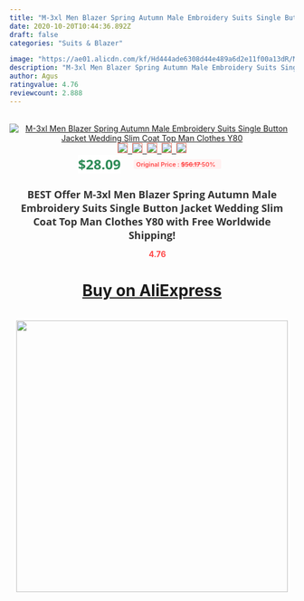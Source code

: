 ```yaml
---
title: "M-3xl Men Blazer Spring Autumn Male Embroidery Suits Single Button Jacket Wedding Slim Coat Top Man Clothes Y80"
date: 2020-10-20T10:44:36.892Z
draft: false
categories: "Suits & Blazer"

image: "https://ae01.alicdn.com/kf/Hd444ade6308d44e489a6d2e11f00a13dR/M-3xl-Men-Blazer-Spring-Autumn-Male-Embroidery-Suits-Single-Button-Jacket-Wedding-Slim-Coat-Top.jpg"
description: "M-3xl Men Blazer Spring Autumn Male Embroidery Suits Single Button Jacket Wedding Slim Coat Top Man Clothes Y80"
author: Agus
ratingvalue: 4.76
reviewcount: 2.888
---
```

<br>
<div style="text-align: center;">
<a href="https://s.click.aliexpress.com/e/_9ySyod" target="_blank" rel="nofollow noopener noreferrer"><img alt="M-3xl Men Blazer Spring Autumn Male Embroidery Suits Single Button Jacket Wedding Slim Coat Top Man Clothes Y80" class="magnifier-image" src="https://ae01.alicdn.com/kf/Hd444ade6308d44e489a6d2e11f00a13dR/M-3xl-Men-Blazer-Spring-Autumn-Male-Embroidery-Suits-Single-Button-Jacket-Wedding-Slim-Coat-Top.jpg_640x640.jpg">
<br>
<img style="border:1px solid salmon" src="https://ae01.alicdn.com/kf/Hd444ade6308d44e489a6d2e11f00a13dR/M-3xl-Men-Blazer-Spring-Autumn-Male-Embroidery-Suits-Single-Button-Jacket-Wedding-Slim-Coat-Top.jpg_120x120.jpg">&nbsp;&nbsp;<img style="border:1px solid salmon" src="https://ae01.alicdn.com/kf/He00cde7e800c463a8d56bc56538f0c5b1/M-3xl-Men-Blazer-Spring-Autumn-Male-Embroidery-Suits-Single-Button-Jacket-Wedding-Slim-Coat-Top.jpg_120x120.jpg">&nbsp;&nbsp;<img style="border:1px solid salmon" src="https://ae01.alicdn.com/kf/Hf9e4fec7dc39432c934d37fbab1ddb41d/M-3xl-Men-Blazer-Spring-Autumn-Male-Embroidery-Suits-Single-Button-Jacket-Wedding-Slim-Coat-Top.jpg_120x120.jpg">&nbsp;&nbsp;<img style="border:1px solid salmon" src="https://ae01.alicdn.com/kf/Hbf792a85b528424aaab2fbdd49a78b597/M-3xl-Men-Blazer-Spring-Autumn-Male-Embroidery-Suits-Single-Button-Jacket-Wedding-Slim-Coat-Top.jpg_120x120.jpg">&nbsp;&nbsp;<img style="border:1px solid salmon" src="https://ae01.alicdn.com/kf/H532b075ebf9b47bf88d30bc9dce10fabj/M-3xl-Men-Blazer-Spring-Autumn-Male-Embroidery-Suits-Single-Button-Jacket-Wedding-Slim-Coat-Top.jpg_120x120.jpg"></a></div><br0>
<div style="text-align: center;"><span style="background-color: white; border: 0px; box-sizing: border-box; color: seagreen; display: inline-block; font-family: &quot;open sans&quot; , &quot;arial&quot; , &quot;helvetica&quot; , sans-serif , &quot;heiti&quot;; font-size: 24px; font-stretch: inherit; font-weight: 700; line-height: inherit; margin: 0px 10px 0px 0px; padding: 0px; vertical-align: middle;">$28.09 </span>
<span style="background: rgb(255 , 241 , 241); border-radius: 3px; border: 0px; box-sizing: border-box; color: #ff4747; display: inline-block; font-family: inherit; font-size: 12px; font-stretch: inherit; font-style: inherit; font-variant: inherit; font-weight: 600; line-height: inherit; margin: 0px; padding: 2px 5px; transform: scale(0.9); vertical-align: middle;">Original Price : <b style="text-decoration: line-through;">$56.17 </b> 50%&nbsp;&nbsp;</span></div>
<h1 style="color: #333333; display: inline-block; font-family: &quot;open sans&quot; , &quot;arial&quot; , &quot;helvetica&quot; , sans-serif , &quot;heiti&quot;; font-size: 18px; font-stretch: inherit; font-weight: 700; text-align: center;">BEST Offer M-3xl Men Blazer Spring Autumn Male Embroidery Suits Single Button Jacket Wedding Slim Coat Top Man Clothes Y80 with Free Worldwide Shipping!</h1>
<div style="color: #ff4747; text-align: center;">
<img src="https://4.bp.blogspot.com/-M0ZcTcb-5uY/XleCXlxnR4I/AAAAAAAAAEc/OrjgMkXV1oMQFaCRZj5HQwOCBcu3w1FegCPcBGAYYCw/s1600/star.png" style="height: 15px;">&nbsp;<b>4.76</b></div>
<div class="button_cont" align="center"><a class="buynow_a" href="https://s.click.aliexpress.com/e/_9ySyod" target="_blank" rel="nofollow noopener noreferrer"><H1>Buy on AliExpress</H1></a></div><br>
<div class="separator" style="clear: both; text-align: center;">
<img src="https://lh3.googleusercontent.com/-pTy5HemUv9M/XlePHvY0dAI/AAAAAAAAAE4/0nX5iRUoIWY8eMW9Dpxeirr157OZliDIgCLcBGAsYHQ/s1600/badge.gif" width="480">
</div>
